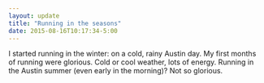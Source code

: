 ```yaml
---
layout: update
title: "Running in the seasons"
date: 2015-08-16T10:17:34-5:00
---
```


I started running in the winter: on a cold, rainy Austin day. My first months of running were glorious. Cold or cool weather, lots of energy. Running in the Austin summer (even early in the morning)? Not so glorious. 